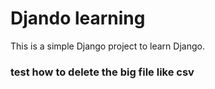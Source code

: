 # Djando learning

This is a simple Django project to learn Django.

### test how to delete the big file like csv